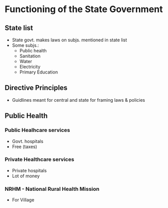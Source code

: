 # Functioning of the State Government

## State list
- State govt. makes laws on subjs. mentioned in state list
- Some subjs.:
    * Public health
    * Sanitation
    * Water
    * Electricity
    * Primary Education

## Directive Principles
- Guidlines meant for central and state for framing laws & policies

## Public Health

### Public Healhcare services
- Govt. hospitals
- Free (taxes)

### Private Healthcare services
- Private hospitals
- Lot of money

### NRHM - National Rural Health Mission
- For Village
